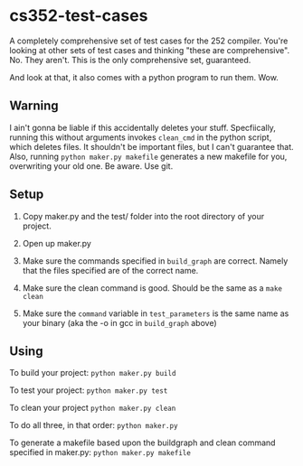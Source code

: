 # cs352-test-cases

A completely comprehensive set of test cases for the 252 compiler.
You're looking at other sets of test cases and thinking "these are comprehensive".
No. They aren't. This is the only comprehensive set, guaranteed.

And look at that, it also comes with a python program to run them. Wow.

## Warning

I ain't gonna be liable if this accidentally deletes your stuff. Specfiically, running this without 
arguments invokes `clean_cmd` in the python script, which deletes files. It shouldn't be important
files, but I can't guarantee that. Also, running `python maker.py makefile` generates a new makefile
for you, overwriting your old one. Be aware. Use git.

## Setup

1. Copy maker.py and the test/ folder into the root directory of your project.

2. Open up maker.py

3. Make sure the commands specified in `build_graph` are correct. Namely that the files specified are of the correct name. 

4. Make sure the clean command is good. Should be the same as a `make clean`

5. Make sure the `command` variable in `test_parameters` is the same name as your binary (aka the -o in gcc in `build_graph` above)

## Using

To build your project: `python maker.py build`

To test your project: `python maker.py test`

To clean your project `python maker.py clean`

To do all three, in that order: `python maker.py`

To generate a makefile based upon the buildgraph and clean command specified in maker.py: `python maker.py makefile`
